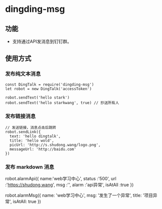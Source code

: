 <!--
 * @Author: starkwang
 * @Contact me: https://shudong.wang/about
 * @Date: 2019-09-27 15:13:35
 * @LastEditors: starkwang
 * @LastEditTime: 2019-09-27 15:21:01
 * @Description: dingtalk-msg
 -->
# dingding-msg

## 功能
  - 支持通过API发消息到钉钉群。
## 使用方式

### 发布纯文本消息
```
const DingTalk = require('dingding-msg')
let robot = new DingTalk('accessToken')

robot.sendText('hello stark')
robot.sendText('hello starkwang', true) // 抄送所有人
```

### 发布链接消息
```
// 发送链接，消息点击后跳转
robot.sendLink({
  text: 'hello dingtalk',
  title: 'hello wold',
  picUrl: 'http://s.shudong.wang/logo.png',
  messageUrl: 'http://baidu.com'
})
```

### 发布 markdown 消息
robot.alarmApi({
    name:'web学习中心',
    status :'500',
    url :'https://shudong.wang',
    msg :'',
    alarm :'api异常',
    isAtAll :true
})

robot.alarmMsg({
  name: 'web学习中心',
  msg: '发生了一个异常',
  title: '项目异常',
  isAtAll: true
})

